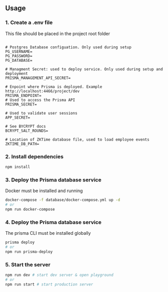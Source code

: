 
## Usage

### 1. Create  a .env file

This file should be placed in the project root folder

```.env

# Postgres Database configuation. Only used during setup
PG_USERNAME=
PG_PASSWORD=
PG_DATABASE=

# Managment Secret: used to deploy service. Only used during setup and deployment
PRISMA_MANAGEMENT_API_SECRET=

# Enpoint where Prisma is deployed. Example http://localhost:4466/project/dev
PRISMA_ENDPOINT=
# Used to access the Prisma API
PRISMA_SECRET=

# Used to validate user sessions
APP_SECRET=

# See BYCRYPT docs
BCRYPT_SALT_ROUNDS=

# Location of ZKTime database file, used to load employee events
ZKTIME_DB_PATH=

```

### 2. Install dependencies

```sh
npm install
```

### 3. Deploy the Prisma database service

Docker must be installed and running

```sh
docker-compose -f database/docker-compose.yml up -d
# or
npm run docker-compose
```

### 4. Deploy the Prisma database service

The prisma CLI must be installed globally

```sh
prisma deploy
# or
npm run prisma-deploy
```

### 5. Start the server

```sh
npm run dev # start dev server & open playground
# or
npm run start # start production server
```
